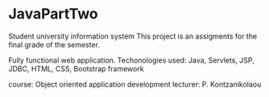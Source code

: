 # JavaPartTwo

Student university information system
This project is an assigments for the final grade of the semester.

Fully functional web application. 
Techonologies used: Java, Servlets, JSP, JDBC, HTML, CSS, Bootstrap framework

course: Object oriented application development
lecturer: P. Kontzanikolaou

